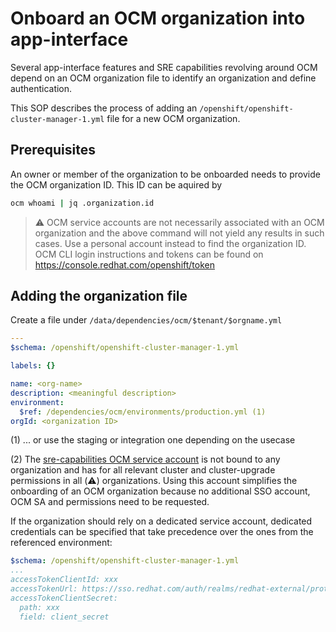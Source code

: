 # Onboard an OCM organization into app-interface

Several app-interface features and SRE capabilities revolving around OCM depend on an OCM organization file to identify an organization and define authentication.

This SOP describes the process of adding an `/openshift/openshift-cluster-manager-1.yml` file for a new OCM organization.

## Prerequisites

An owner or member of the organization to be onboarded needs to provide the OCM organization ID. This ID can be aquired by

```sh
ocm whoami | jq .organization.id
```

> ⚠️  OCM service accounts are not necessarily associated with an OCM organization and the above command will not yield any results in such cases. Use a personal account instead to find the organization ID. OCM CLI login instructions and tokens can be found on <https://console.redhat.com/openshift/token>

## Adding the organization file

Create a file under `/data/dependencies/ocm/$tenant/$orgname.yml`

```yaml
---
$schema: /openshift/openshift-cluster-manager-1.yml

labels: {}

name: <org-name>
description: <meaningful description>
environment:
  $ref: /dependencies/ocm/environments/production.yml (1)
orgId: <organization ID>
```

(1) ... or use the staging or integration one depending on the usecase

(2) The [sre-capabilities OCM service account](https://gitlab.cee.redhat.com/service/ocm-resources/-/blob/master/data/uhc-production/users/service-account-sre-capabilities.yaml) is not bound to any organization and has for all relevant cluster and cluster-upgrade permissions in all (⚠️) organizations. Using this account simplifies the onboarding of an OCM organization because no additional SSO account, OCM SA and permissions need to be requested.

If the organization should rely on a dedicated service account, dedicated credentials can be specified that take precedence over the ones from the referenced environment:

```yaml
$schema: /openshift/openshift-cluster-manager-1.yml
...
accessTokenClientId: xxx
accessTokenUrl: https://sso.redhat.com/auth/realms/redhat-external/protocol/openid-connect/token
accessTokenClientSecret:
  path: xxx
  field: client_secret
```

